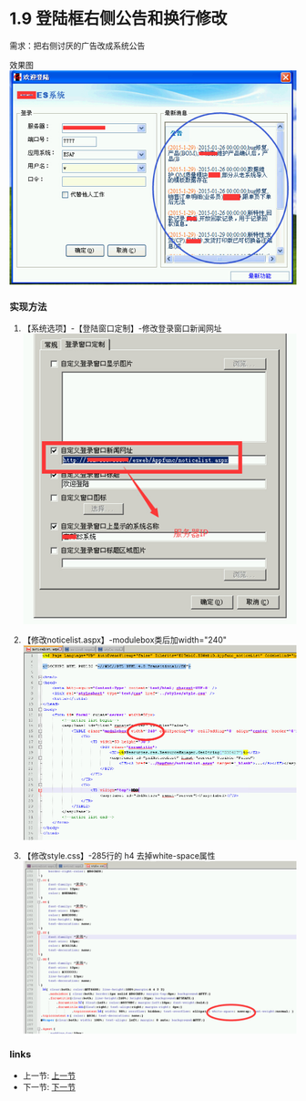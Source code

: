 # 1.9 登陆框右侧公告和换行修改
需求：把右侧讨厌的广告改成系统公告

效果图  
![](../images/1.9.jpg)

### 实现方法
1. 【系统选项】-【登陆窗口定制】-修改登录窗口新闻网址  
![](../images/1.9.1.jpg)

2. 【修改noticelist.aspx】-modulebox类后加width="240"  
![](../images/1.9.2.jpg)

3. 【修改style.css】-285行的 h4 去掉white-space属性  
![](../images/1.9.3.jpg)

### links
  * 上一节: [上一节](<01.8.md>)
  * 下一节: [下一节](<01.10.md>)
